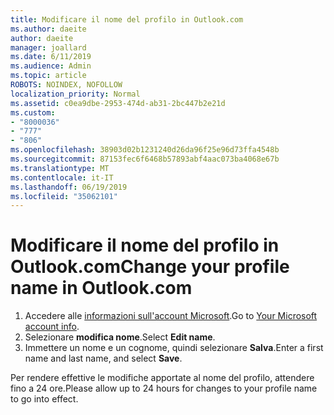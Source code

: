 ```yaml
---
title: Modificare il nome del profilo in Outlook.com
ms.author: daeite
author: daeite
manager: joallard
ms.date: 6/11/2019
ms.audience: Admin
ms.topic: article
ROBOTS: NOINDEX, NOFOLLOW
localization_priority: Normal
ms.assetid: c0ea9dbe-2953-474d-ab31-2bc447b2e21d
ms.custom:
- "8000036"
- "777"
- "806"
ms.openlocfilehash: 38903d02b1231240d26da96f25e96d73ffa4548b
ms.sourcegitcommit: 87153fec6f6468b57893abf4aac073ba4068e67b
ms.translationtype: MT
ms.contentlocale: it-IT
ms.lasthandoff: 06/19/2019
ms.locfileid: "35062101"
---
```

# <a name="change-your-profile-name-in-outlookcom"></a><span data-ttu-id="81c88-102">Modificare il nome del profilo in Outlook.com</span><span class="sxs-lookup"><span data-stu-id="81c88-102">Change your profile name in Outlook.com</span></span>

1. <span data-ttu-id="81c88-103">Accedere alle [informazioni sull'account Microsoft](https://go.microsoft.com/fwlink/p/?linkid=860841).</span><span class="sxs-lookup"><span data-stu-id="81c88-103">Go to [Your Microsoft account info](https://go.microsoft.com/fwlink/p/?linkid=860841).</span></span>
2. <span data-ttu-id="81c88-104">Selezionare **modifica nome**.</span><span class="sxs-lookup"><span data-stu-id="81c88-104">Select **Edit name**.</span></span>
3. <span data-ttu-id="81c88-105">Immettere un nome e un cognome, quindi selezionare **Salva**.</span><span class="sxs-lookup"><span data-stu-id="81c88-105">Enter a first name and last name, and select **Save**.</span></span>

<span data-ttu-id="81c88-106">Per rendere effettive le modifiche apportate al nome del profilo, attendere fino a 24 ore.</span><span class="sxs-lookup"><span data-stu-id="81c88-106">Please allow up to 24 hours for changes to your profile name to go into effect.</span></span>